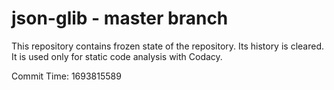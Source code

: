 # json-glib - master branch

This repository contains frozen state of the repository.
Its history is cleared. It is used only for static code
analysis with Codacy.

Commit Time: 1693815589